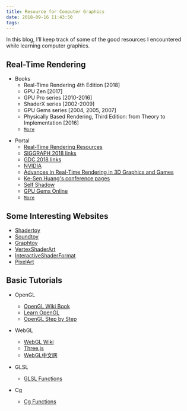 ```yaml
---
title: Resource for Computer Graphics
date: 2018-09-16 11:43:50
tags:
---
```


In this blog, I’ll keep track of some of the good resources I encountered while learning computer graphics.


## Real-Time Rendering
* Books
    * Real-Time Rendering 4th Edition [2018]
    * GPU Zen [2017]
    * GPU Pro series [2010-2016]
    * ShaderX series [2002-2009]
    * GPU Gems series [2004, 2005, 2007]
    * Physically Based Rendering, Third Edition: from Theory to Implementation [2016]
    * [`More`](http://www.realtimerendering.com/books.html)
<!-- more -->


* Portal
    * [Real-Time Rendering Resources](http://www.realtimerendering.com)
    * [SIGGRAPH 2018 links](https://blog.selfshadow.com/2018/08/16/siggraph-2018-links/)
    * [GDC 2018 links](https://knarkowicz.wordpress.com/2018/03/22/gdc-2018-presentations/)
    * [NVIDIA](http://developer.nvidia.com/)
    * [Advances in Real-Time Rendering in 3D Graphics and Games](http://advances.realtimerendering.com/)
    * [Ke-Sen Huang's conference pages](http://kesen.realtimerendering.com/)
    * [Self Shadow](https://blog.selfshadow.com/)
    * [GPU Gems Online](https://developer.nvidia.com/gpugems/GPUGems/gpugems_pref01.html)
    * [`More`](http://www.realtimerendering.com/portal.html)

	
## Some Interesting Websites

* [Shadertoy](https://www.shadertoy.com/)
* [Soundtoy](http://www.iquilezles.org/apps/soundtoy/index.html)
* [Graphtoy](http://www.iquilezles.org/apps/graphtoy/index.html)
* [VertexShaderArt](https://www.vertexshaderart.com/)
* [InteractiveShaderFormat](https://www.interactiveshaderformat.com/)
* [PixelArt](https://www.pixilart.com/)



## Basic Tutorials

* OpenGL
    * [OpenGL Wiki Book](https://en.wikibooks.org/wiki/OpenGL_Programming#Introduction)
    * [Learn OpenGL](https://learnopengl.com/)
    * [OpenGL Step by Step](http://ogldev.atspace.co.uk/index.html)


* WebGL
    * [WebGL Wiki](https://www.khronos.org/webgl/wiki/Main_Page)
    * [Three.js](https://threejs.org/)
    * [WebGL中文网](http://www.hewebgl.com/)


* GLSL
    * [GLSL Functions](http://www.shaderific.com/glsl-functions/)
	
	
* Cg
	* [Cg Functions](http://developer.download.nvidia.com/CgTutorial/cg_tutorial_appendix_e.html)